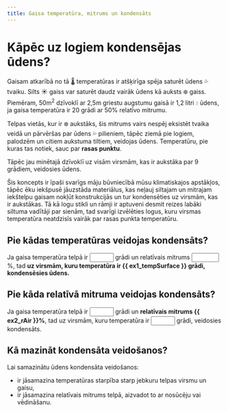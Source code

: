 ```yaml
---
title: Gaisa temperatūra, mitrums un kondensāts
---
```


# Kāpēc uz logiem kondensējas ūdens?

Gaisam atkarībā no tā 🌡 temperatūras ir atšķirīga spēja saturēt ūdens 💦 tvaiku. Silts ☀️ gaiss var saturēt daudz vairāk ūdens kā auksts ❄️ gaiss. Piemēram, 50m<sup>2</sup> dzīvoklī ar 2,5m griestu augstumu gaisā ir 1,2 litri 💧 ūdens, ja gaisa temperatūra ir 20 grādi ar 50% relatīvo mitrumu.

Telpas vietās, kur ir ❄️ aukstāks, šis mitrums vairs nespēj eksistēt tvaika veidā un pārvēršas par ūdens 💦 pilieniem, tāpēc ziemā pie logiem, palodzēm un citiem aukstuma tiltiem, veidojas ūdens. Temperatūru, pie kuras tas notiek, sauc par **rasas punktu**.

Tāpēc jau minētajā dzīvoklī uz visām virsmām, kas ir aukstāka par 9 grādiem, veidosies ūdens.

Šis koncepts ir īpaši svarīgs māju būvniecībā mūsu klimatiskajos apstākļos, tāpēc ēku iekšpusē jāuzstāda materiālus, kas neļauj siltajam un mitrajam iekštelpu gaisam nokļūt konstrukcijās un tur kondensēties uz virsmām, kas ir aukstākas. Tā kā logu stikli un rāmji ir aptuveni desmit reizes labāki siltuma vadītāji par sienām, tad svarīgi izvēlēties logus, kuru virsmas temperatūra neatdzisīs vairāk par rasas punkta temperatūru.

## Pie kādas temperatūras veidojas kondensāts?

Ja gaisa temperatūra telpā ir <input size="2" min="0" max="50" type="number" v-model="ex1_tempAir" /> grādi un relatīvais mitrums <input size="3" min="0" max="100" type="number" v-model="ex1_rAir" />%, tad **uz virsmām, kuru temperatūra ir {{ ex1_tempSurface }} grādi, kondensēsies ūdens.**

<TempChart :chartdata="ex1_chartdata" />

## Pie kāda relatīvā mitruma veidojas kondensāts?

Ja gaisa temperatūra telpā ir <input min="0" max="50" size="2" type="number" v-model="ex2_tempAir" /> grādi un **relatīvais mitrums {{ ex2_rAir }}%**, tad uz virsmām, kuru temperatūra ir <input size="2" min="0" max="50" type="number" v-model="ex2_tempSurface" /> grādi, veidosies kondensāts.

<TempChart :chartdata="ex2_chartdata" />

## Kā mazināt kondensāta veidošanos?

Lai samazinātu ūdens kondensāta veidošanos:

- ir jāsamazina temperatūras starpība starp jebkuru telpas virsmu un gaisu,
- ir jāsamazina relatīvais mitrums telpā, aizvadot to ar nosūcēju vai vēdināšanu.


<script>
import { airHumidityAt, airTemperatureAt, surfaceTemperatureAt, roundTo } from './rasas-punkts'

export default {
    data: () => ({
        ex1_tempAir: 20,
        ex1_rAir: 50,
        ex2_tempAir: 20,
        ex2_tempSurface: 9,
    }),
    methods: {
        range: (size, startAt = 0) => [...Array(size).keys()].map(i => i + startAt)
    },
    computed: {
        ex1_chartdata () {
            const tempAir = this.range(11, -5)
                    .map(offset => Math.round(this.ex1_tempAir) + offset);
            const rhAir = tempAir.map(tempAirItem => roundTo(airHumidityAt(tempAirItem, this.ex1_tempSurface) * 100, 1))

            return {
                labels: tempAir,
                datasets: [
                    {
                        label: `Gaisa relatīvais mitrums, kad rasas punkts ir ${ this.ex1_tempSurface } grādi`,
                        data: rhAir,
                    },
                ],
            };
        },
        ex1_tempSurface () {
            return roundTo(surfaceTemperatureAt(this.ex1_tempAir, this.ex1_rAir / 100), 1)
        },
        ex2_rAir () {
            return roundTo(airHumidityAt(this.ex2_tempAir, this.ex2_tempSurface) * 100)
        },
        ex2_chartdata () {
            const tempAir = this.range(11, -5)
                    .map(offset => Math.round(this.ex2_tempAir) + offset);
            const tempDuePoint = tempAir.map(tempAirItem => roundTo(surfaceTemperatureAt(tempAirItem, this.ex2_rAir / 100), 1))

            return {
                labels: tempAir,
                datasets: [
                    {
                        label: `Gaisa un rasas punkta temperatūra, kad relatīvais mitrums ${ this.ex2_rAir }%`,
                        data: tempDuePoint,
                    },
                ],
            };
        },
    },
    watch: {
        ex2_tempAir () {
            return roundTo(airTemperatureAt(this.ex2_tempSurface, this.ex2_rAir / 100))
        },
        ex2_tempSurface () {
            return roundTo(surfaceTemperatureAt(this.ex2_tempAir, this.ex2_rAir / 100))
        }
    }
}
</script>